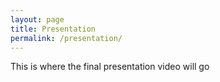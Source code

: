 ```yaml
---
layout: page
title: Presentation
permalink: /presentation/
---
```


This is where the final presentation video will go
